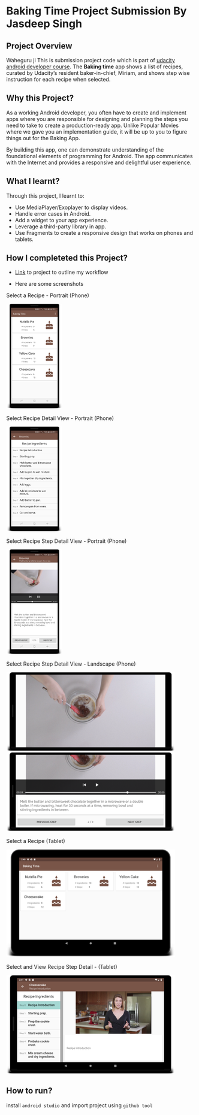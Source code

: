 # Baking Time Project Submission By Jasdeep Singh

## Project Overview
Waheguru ji
This is submission project code which is part of [udacity android developer course](https://in.udacity.com/course/android-developer-nanodegree-by-google--nd801).
The **Baking time** app shows a list of recipes, curated by Udacity’s resident baker-in-chief, Miriam, and shows step wise instruction for each recipe when selected.

## Why this Project?
As a working Android developer, you often have to create and implement apps where you are responsible for designing and planning the steps you need to take to create a production-ready app. Unlike Popular Movies where we gave you an implementation guide, it will be up to you to figure things out for the Baking App.

By building this app, one can demonstrate understanding of the foundational elements of programming for Android. 
The app communicates with the Internet and provides a responsive and delightful user experience.

## What I learnt?
Through this project, I learnt to:

- Use MediaPlayer/Exoplayer to display videos.
- Handle error cases in Android.
- Add a widget to your app experience.
- Leverage a third-party library in app.
- Use Fragments to create a responsive design that works on phones and tablets.

## How I completeted this Project?

- [Link](https://github.com/cingh-jasdeep/BakingTime/projects/1) to project to outline my workflow

- Here are some screenshots

Select a Recipe - Portrait (Phone)

<img src="/screenshots/select_a_recipe_potrait_phone.png" width="150">

Select Recipe Detail View - Portrait (Phone)

<img src="/screenshots/select_recipe_detail_view_potrait_phone.png" width="150">

Select Recipe Step Detail View - Portrait (Phone)

<img src="/screenshots/select_recipe_step_detail_view_potrait_phone.png" width="150">

Select Recipe Step Detail View - Landscape (Phone)

<img src="/screenshots/select_recipe_step_detail_view_landscape_phone_1.png" width="450">
<img src="/screenshots/select_recipe_step_detail_view_landscape_phone_2.png" width="450">

Select a Recipe (Tablet)

<img src="/screenshots/select_a_recipe_tablet.png" width="450">

Select and View Recipe Step Detail - (Tablet)

<img src="/screenshots/select_andd_view_recipe_step_detail_tablet.png" width="450">


## How to run?

install `android studio` and import project using `github tool`
